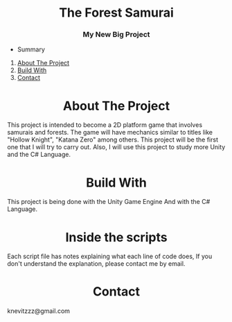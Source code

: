 <h1 align="center">The Forest Samurai</h1>
<h3 align="center">My New Big Project</h3>

- Summary
1. [About The Project](https://github.com/Knevitzzzz/The-Forest-Samurai#about-the-project)
2. [Build With](https://github.com/Knevitzzzz/The-Forest-Samurai/blob/main/README.md#build-with)
3. [Contact](https://github.com/Knevitzzzz/The-Forest-Samurai/blob/main/README.md#contact)

<h1 align="center">About The Project</h1>

This project is intended to become a 2D platform game that involves samurais and forests.
The game will have mechanics similar to titles like "Hollow Knight", "Katana Zero" among others.
This project will be the first one that I will try to carry out. Also, I will use this project to study more Unity and the C# Language.

<h1 align="center">Build With</h1>

This project is being done with the Unity Game Engine And with the C# Language.

<h1 align="center">Inside the scripts</h1>
Each script file has notes explaining what each line of code does, If you don't understand the explanation, please contact me by email.

<h1 align="center">Contact</h1>
knevitzzz@gmail.com

